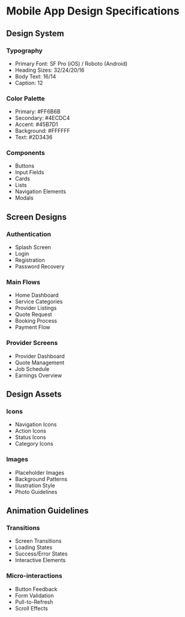# Mobile App Design Specifications

## Design System
### Typography
- Primary Font: SF Pro (iOS) / Roboto (Android)
- Heading Sizes: 32/24/20/16
- Body Text: 16/14
- Caption: 12

### Color Palette
- Primary: #FF6B6B
- Secondary: #4ECDC4
- Accent: #45B7D1
- Background: #FFFFFF
- Text: #2D3436

### Components
- Buttons
- Input Fields
- Cards
- Lists
- Navigation Elements
- Modals

## Screen Designs
### Authentication
- Splash Screen
- Login
- Registration
- Password Recovery

### Main Flows
- Home Dashboard
- Service Categories
- Provider Listings
- Quote Request
- Booking Process
- Payment Flow

### Provider Screens
- Provider Dashboard
- Quote Management
- Job Schedule
- Earnings Overview

## Design Assets
### Icons
- Navigation Icons
- Action Icons
- Status Icons
- Category Icons

### Images
- Placeholder Images
- Background Patterns
- Illustration Style
- Photo Guidelines

## Animation Guidelines
### Transitions
- Screen Transitions
- Loading States
- Success/Error States
- Interactive Elements

### Micro-interactions
- Button Feedback
- Form Validation
- Pull-to-Refresh
- Scroll Effects 